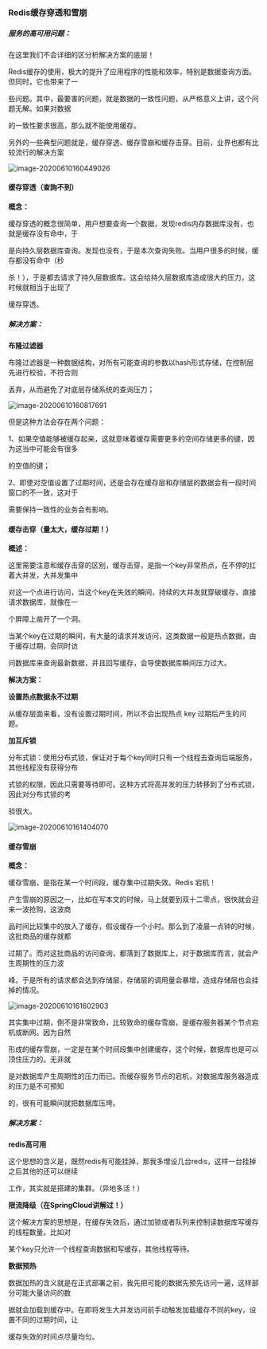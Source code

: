 ### Redis缓存穿透和雪崩

##### 服务的高可用问题：

在这里我们不会详细的区分析解决方案的底层！

Redis缓存的使用，极大的提升了应用程序的性能和效率，特别是数据查询方面。但同时，它也带来了一

些问题。其中，最要害的问题，就是数据的一致性问题，从严格意义上讲，这个问题无解。如果对数据

的一致性要求很高，那么就不能使用缓存。

另外的一些典型问题就是，缓存穿透、缓存雪崩和缓存击穿。目前，业界也都有比较流行的解决方案

![image-20200610160449026](8.Redis缓存穿透和雪崩.assets/image-20200610160449026.png)

#### 缓存穿透（查詢不到）

**概念：**

缓存穿透的概念很简单，用户想要查询一个数据，发现redis内存数据库没有，也就是缓存没有命中，于

是向持久层数据库查询。发现也没有，于是本次查询失败。当用户很多的时候，缓存都没有命中（秒

杀！），于是都去请求了持久层数据库。这会给持久层数据库造成很大的压力，这时候就相当于出现了

缓存穿透。



##### 解决方案：

**布隆过滤器**

布隆过滤器是一种数据结构，对所有可能查询的参数以hash形式存储，在控制层先进行校验，不符合则

丢弃，从而避免了对底层存储系统的查询压力；

![image-20200610160817691](8.Redis缓存穿透和雪崩.assets/image-20200610160817691.png)

但是这种方法会存在两个问题：

1、如果空值能够被缓存起来，这就意味着缓存需要更多的空间存储更多的键，因为这当中可能会有很多

的空值的键；

2、即使对空值设置了过期时间，还是会存在缓存层和存储层的数据会有一段时间窗口的不一致，这对于

需要保持一致性的业务会有影响。





#### 缓存击穿（量太大，缓存过期！）

**概述：**

这里需要注意和缓存击穿的区别，缓存击穿，是指一个key非常热点，在不停的扛着大并发，大并发集中

对这一个点进行访问，当这个key在失效的瞬间，持续的大并发就穿破缓存，直接请求数据库，就像在一

个屏障上凿开了一个洞。

当某个key在过期的瞬间，有大量的请求并发访问，这类数据一般是热点数据，由于缓存过期，会同时访

问数据库来查询最新数据，并且回写缓存，会导使数据库瞬间压力过大。

**解决方案：**

**设置热点数据永不过期**

从缓存层面来看，没有设置过期时间，所以不会出现热点 key 过期后产生的问题。

**加互斥锁**

分布式锁：使用分布式锁，保证对于每个key同时只有一个线程去查询后端服务，其他线程没有获得分布

式锁的权限，因此只需要等待即可。这种方式将高并发的压力转移到了分布式锁，因此对分布式锁的考

验很大。

![image-20200610161404070](8.Redis缓存穿透和雪崩.assets/image-20200610161404070.png)

#### 缓存雪崩

**概念：**

缓存雪崩，是指在某一个时间段，缓存集中过期失效。Redis 宕机！

产生雪崩的原因之一，比如在写本文的时候，马上就要到双十二零点，很快就会迎来一波抢购，这波商

品时间比较集中的放入了缓存，假设缓存一个小时。那么到了凌晨一点钟的时候，这批商品的缓存就都

过期了。而对这批商品的访问查询，都落到了数据库上，对于数据库而言，就会产生周期性的压力波

峰。于是所有的请求都会达到存储层，存储层的调用量会暴增，造成存储层也会挂掉的情况。

![image-20200610161602903](8.Redis缓存穿透和雪崩.assets/image-20200610161602903.png)

其实集中过期，倒不是非常致命，比较致命的缓存雪崩，是缓存服务器某个节点宕机或断网。因为自然

形成的缓存雪崩，一定是在某个时间段集中创建缓存，这个时候，数据库也是可以顶住压力的。无非就

是对数据库产生周期性的压力而已。而缓存服务节点的宕机，对数据库服务器造成的压力是不可预知

的，很有可能瞬间就把数据库压垮。

##### 解决方案：

**redis高可用**

这个思想的含义是，既然redis有可能挂掉，那我多增设几台redis，这样一台挂掉之后其他的还可以继续

工作，其实就是搭建的集群。（异地多活！）

**限流降级（在****SpringCloud****讲解过！）**

这个解决方案的思想是，在缓存失效后，通过加锁或者队列来控制读数据库写缓存的线程数量。比如对

某个key只允许一个线程查询数据和写缓存，其他线程等待。

**数据预热**

数据加热的含义就是在正式部署之前，我先把可能的数据先预先访问一遍，这样部分可能大量访问的数

据就会加载到缓存中。在即将发生大并发访问前手动触发加载缓存不同的key，设置不同的过期时间，让

缓存失效的时间点尽量均匀。